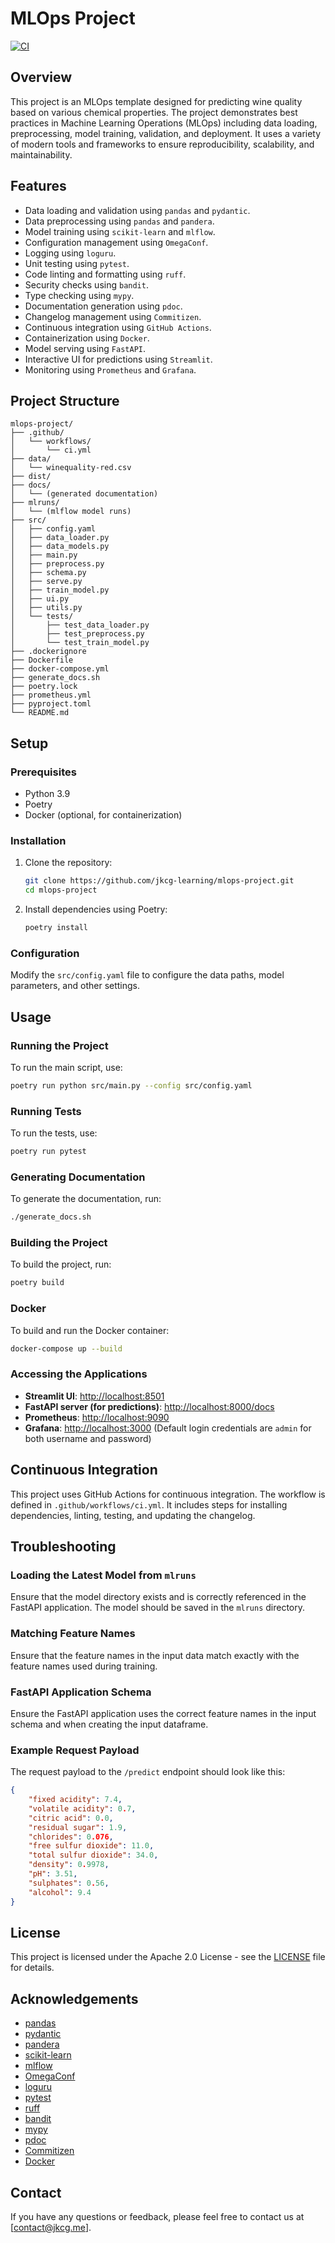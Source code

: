 
# MLOps Project

[![CI](https://github.com/jkcg-learning/mlops-project/actions/workflows/ci.yaml/badge.svg)](https://github.com/jkcg-learning/mlops-project/actions/workflows/ci.yaml)

## Overview

This project is an MLOps template designed for predicting wine quality based on various chemical properties. The project demonstrates best practices in Machine Learning Operations (MLOps) including data loading, preprocessing, model training, validation, and deployment. It uses a variety of modern tools and frameworks to ensure reproducibility, scalability, and maintainability.

## Features

- Data loading and validation using `pandas` and `pydantic`.
- Data preprocessing using `pandas` and `pandera`.
- Model training using `scikit-learn` and `mlflow`.
- Configuration management using `OmegaConf`.
- Logging using `loguru`.
- Unit testing using `pytest`.
- Code linting and formatting using `ruff`.
- Security checks using `bandit`.
- Type checking using `mypy`.
- Documentation generation using `pdoc`.
- Changelog management using `Commitizen`.
- Continuous integration using `GitHub Actions`.
- Containerization using `Docker`.
- Model serving using `FastAPI`.
- Interactive UI for predictions using `Streamlit`.
- Monitoring using `Prometheus` and `Grafana`.

## Project Structure

```
mlops-project/
├── .github/
│   └── workflows/
│       └── ci.yml
├── data/
│   └── winequality-red.csv
├── dist/
├── docs/
│   └── (generated documentation)
├── mlruns/
│   └── (mlflow model runs)
├── src/
│   ├── config.yaml
│   ├── data_loader.py
│   ├── data_models.py
│   ├── main.py
│   ├── preprocess.py
│   ├── schema.py
│   ├── serve.py
│   ├── train_model.py
│   ├── ui.py
│   ├── utils.py
│   └── tests/
│       ├── test_data_loader.py
│       ├── test_preprocess.py
│       └── test_train_model.py
├── .dockerignore
├── Dockerfile
├── docker-compose.yml
├── generate_docs.sh
├── poetry.lock
├── prometheus.yml
├── pyproject.toml
└── README.md
```

## Setup

### Prerequisites

- Python 3.9
- Poetry
- Docker (optional, for containerization)

### Installation

1. Clone the repository:
   ```sh
   git clone https://github.com/jkcg-learning/mlops-project.git
   cd mlops-project
   ```

2. Install dependencies using Poetry:
   ```sh
   poetry install
   ```

### Configuration

Modify the `src/config.yaml` file to configure the data paths, model parameters, and other settings.

## Usage

### Running the Project

To run the main script, use:
```sh
poetry run python src/main.py --config src/config.yaml
```

### Running Tests

To run the tests, use:
```sh
poetry run pytest
```

### Generating Documentation

To generate the documentation, run:
```sh
./generate_docs.sh
```

### Building the Project

To build the project, run:
```sh
poetry build
```

### Docker

To build and run the Docker container:
```sh
docker-compose up --build
```

### Accessing the Applications

- **Streamlit UI**: [http://localhost:8501](http://localhost:8501)
- **FastAPI server (for predictions)**: [http://localhost:8000/docs](http://localhost:8000/docs)
- **Prometheus**: [http://localhost:9090](http://localhost:9090)
- **Grafana**: [http://localhost:3000](http://localhost:3000) (Default login credentials are `admin` for both username and password)

## Continuous Integration

This project uses GitHub Actions for continuous integration. The workflow is defined in `.github/workflows/ci.yml`. It includes steps for installing dependencies, linting, testing, and updating the changelog.

## Troubleshooting

### Loading the Latest Model from `mlruns`

Ensure that the model directory exists and is correctly referenced in the FastAPI application. The model should be saved in the `mlruns` directory.

### Matching Feature Names

Ensure that the feature names in the input data match exactly with the feature names used during training.

### FastAPI Application Schema

Ensure the FastAPI application uses the correct feature names in the input schema and when creating the input dataframe.

### Example Request Payload

The request payload to the `/predict` endpoint should look like this:
```json
{
    "fixed acidity": 7.4,
    "volatile acidity": 0.7,
    "citric acid": 0.0,
    "residual sugar": 1.9,
    "chlorides": 0.076,
    "free sulfur dioxide": 11.0,
    "total sulfur dioxide": 34.0,
    "density": 0.9978,
    "pH": 3.51,
    "sulphates": 0.56,
    "alcohol": 9.4
}
```

## License

This project is licensed under the Apache 2.0 License - see the [LICENSE](LICENSE) file for details.

## Acknowledgements

- [pandas](https://pandas.pydata.org/)
- [pydantic](https://pydantic-docs.helpmanual.io/)
- [pandera](https://pandera.readthedocs.io/)
- [scikit-learn](https://scikit-learn.org/)
- [mlflow](https://mlflow.org/)
- [OmegaConf](https://omegaconf.readthedocs.io/)
- [loguru](https://loguru.readthedocs.io/)
- [pytest](https://pytest.org/)
- [ruff](https://github.com/charliermarsh/ruff)
- [bandit](https://bandit.readthedocs.io/)
- [mypy](http://mypy-lang.org/)
- [pdoc](https://pdoc.dev/)
- [Commitizen](https://commitizen-tools.github.io/commitizen/)
- [Docker](https://www.docker.com/)

## Contact

If you have any questions or feedback, please feel free to contact us at [contact@jkcg.me].
